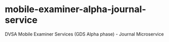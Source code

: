 # mobile-examiner-alpha-journal-service
DVSA Mobile Examiner Services (GDS Alpha phase) - Journal Microservice
